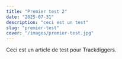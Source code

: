 ```yaml
---
title: "Premier test 2"
date: "2025-07-31"
description: "ceci est un test"
slug: "premier-test"
cover: "/images/premier-test.jpg"
---
```


Ceci est un article de test pour Trackdiggers.
